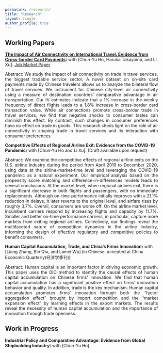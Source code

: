 ```yaml
---
permalink: /research/
title: "Research"
layout: single
author_profile: true
---
```




## Working Papers

**[The Impact of Air Connectivity on International Travel: Evidence from Cross-border Card Payments](https://drive.google.com/file/d/1ysb5ILyMFStCInbQHK0G4Jz5XHipDMp6/view?usp=drive_link)**\\
with [Chun-Yu Ho, Haruka Takayama, and Li Xu]. [Job Market Paper](https://drive.google.com/file/d/1ysb5ILyMFStCInbQHK0G4Jz5XHipDMp6/view?usp=drive_link)

<p style="text-align: justify;">
Abstract: We study the impact of air connectivity on trade in travel services, the biggest tradable service sector. A novel dataset on on-site card payments made by Chinese travelers allows us to analyze the bilateral flow of travel services. We instrument for Chinese city-level air connectivity using a measure of destination countries' comparative advantage in air transportation. Our IV estimates indicate that a 1% increase in the weekly frequency of direct flights leads to a 1.8% increase in cross-border card transaction value. While air connections promote cross-border trade in travel services, we find that negative shocks to consumer tastes can diminish this effect. By contrast, such changes in consumer preferences have no effect on trade in goods. This research sheds light on the role of air connectivity in shaping trade in travel services and its interaction with consumer preferences.
</p>


**Competitive Effects of Regional Airline Exit: Evidence from the COVID-19 Pandemic**\\
with [Chun-Yu Ho and Li Xu]. (Draft available upon request)

<!-- *We develop a dynamic spatial growth model to explore the role of trade and internal migration in the process of spatial development and aggregate growth. Growth is shaped by the best global and local ideas that contribute to the local stock of knowledge. Global ideas diffuse more to locations that are relatively more exposed to international trade. Local ideas are diffused across space when workers move to another location. We embed the diffusion of ideas through trade and migration into a multi-country, multi-region framework with international trade, forward-looking dynamic migration decisions, and endogenous capital accumulation. We apply our framework to study the role of initial conditions, international trade, and internal migration on China’s spatial development and aggregate growth during the 1990s and 2000s. We find that initial conditions across space, idea diffusion, and capital accumulation play an important role in understanding the process of spatial development and aggregate growth in China. Changes in international trade costs and mobility restrictions during the 1990s and 2000s also contribute to aggregate growth, with large heterogeneity across space.* -->
<p style="text-align: justify;">
Abstract: We examine the competitive effects of regional airline exits on the U.S. airline industry during the period from April 2019 to December 2020, using data at the airline-market-time level and leveraging the COVID-19 pandemic as a natural experiment. Our empirical analysis based on the propensity score matching and difference-in-differences models leads to several conclusions. At the market level, when regional airlines exit, there is a significant decrease in both flights and passengers, with no immediate replacements. Although on-time performance initially improves with a 21.1% reduction in delays, it later reverts to the original level, and airfare rises by roughly 3.7%. Overall, consumers are worse off. On the airline market level, incumbent carriers respond by increasing flights and capacity by 11.7%. Smaller and better on-time performance carriers, in particular, capture more markets from exiting regional airlines. Collectively, our findings reveal the multifaceted nature of competition dynamics in the airline industry, informing the design of effective regulatory and competitive policies to benefit consumers.
</p>

**Human Capital Accumulation, Trade, and China’s Firms Innovation**\\
with [Liang Zhang, Bin Qiu, and Lamei Wu] (in Chinese, accepted at China Economic Quarterly(经济学季刊))
<p style="text-align: justify;">
Abstract: Human capital is an important factor in driving economic growth. This paper uses the DID method to identify the causal effects of human capital accumulation on Chinese firms’ innovation. We find that human capital accumulation has a significant positive effect on firms’ innovation behavior and quality. In addition, trade is the key mechanism. Human capital accumulation promotes firms’ innovation through both the “factor aggregation effect” brought by import competition and the “market expansion effect” by learning effects in the export markets. The results reveal the necessity of human capital accumulation and the importance of innovation through trade openness.
</p>

## Work in Progress

**Industrial Policy and Comparative Advantage: Evidence from Global Shipbuilding Industry**\\
with [Chun-Yu Ho].
